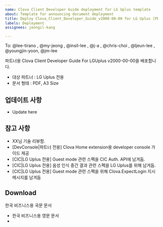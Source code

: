 ```yaml
---
name: Clova Client Developer Guide deployment for LG Uplus template
about: Template for announcing document deployment
title: Deploy Clova_Client_Developer_Guide_v2000-00-00 for LG Uplus (PDF)
labels: Deployment
assignees: jeongil-kang

---
```


To: @lee-tirano  , @my-jeong , @insil-lee , @j-a , @chris-choi , @ljeun-lee , @youngjin-yoon, @jm-lee 

파트너용 Clova Client Developer Guide For LGUplus v2000-00-00을 배포합니다.
- 대상 파트너 : LG Uplus 전용
- 문서 형태 : PDF, A3 Size

## 업데이트 사항
- Update here

## 참고 사항
- XX님 기술 리뷰함.
- [DevConsole|파트너 전용] Clova Home extension용 developer console 가이드 제공
- [CIC|LG Uplus 전용] Guest mode 관련 스펙을 CIC Auth. API에 남겨둠.
- [CIC|LG Uplus 전용] 음성 인식 중간 결과 관련 스펙을 LG Uplus를 위해 남겨둠.
- [CIC|LG Uplus 전용] Guest mode 관련 스펙을 위해 Clova.ExpectLogin 지시 메시지를 남겨둠

## Download
한국 비즈니스용 국문 문서
- []()
한국 비즈니스용 영문 문서
- []()
